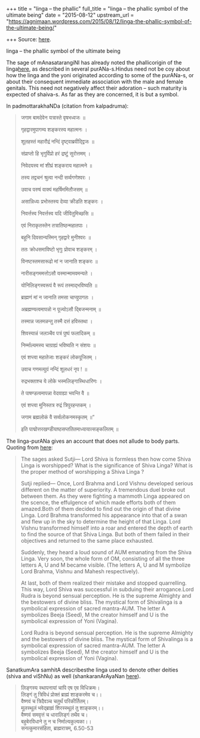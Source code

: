 +++
title = "linga – the phallic"
full_title = "linga – the phallic symbol of the ultimate being"
date = "2015-08-12"
upstream_url = "https://agnimaan.wordpress.com/2015/08/12/linga-the-phallic-symbol-of-the-ultimate-being/"

+++
Source: [here](https://agnimaan.wordpress.com/2015/08/12/linga-the-phallic-symbol-of-the-ultimate-being/).

linga – the phallic symbol of the ultimate being



The sage of mAnasatarangiNI has already noted the phallicorigin of the
linga[here](https://manasataramgini.wordpress.com/2005/11/22/the-tale-of-the-linga/),
as described in several purANa-s.Hindus need not be coy about how the
linga and the yoni originated according to some of the purANa-s, or
about their consequent immediate association with the male and female
genitals. This need not negatively affect their adoration – such
maturity is expected of shaiva-s. As far as they are concerned, it is
but a symbol.

In padmottarakhaNDa (citation from kalpadruma):

> 
>
> जगाम बामदेवेन यत्रास्ते वृषभध्वजः ॥
>
> 
>
> 
>
> गृहद्वारमुपागम्य शङ्करस्य महात्मनः ।
>
> 
>
> 
>
> शूलहस्तं महारौद्रं नन्दिं दृष्ट्वाब्रवीद्द्विजः ॥
>
> 
>
> 
>
> संप्राप्तो हि भृगुर्विप्रो हरं द्रष्टुं सुरोत्तमम् ।
>
> 
>
> 
>
> निवेदयस्व मां शीघ्रं शङ्कराय महात्मने ॥
>
> 
>
> 
>
> तस्य तद्वचनं श्रुत्वा नन्दी सर्व्वगणेश्वरः ।
>
> 
>
> 
>
> उवाच परुषं वाक्यं महर्षिममितौजसम् ॥
>
> 
>
> 
>
> असान्निध्यः प्रभोस्तस्य देव्या क्रीडति शङ्करः ।
>
> 
>
> 
>
> निवर्त्तस्व निवर्त्तस्व यदि जीवितुमिच्छसि ॥
>
> 
>
> 
>
> एवं निराकृतस्तेन तत्रातिष्ठन्महातपाः ।
>
> 
>
> 
>
> बहूनि दिवसान्यस्मिन् गृहद्वारे मुनीश्वरः ॥
>
> 
>
> 
>
> ततः क्रोधसमाविष्टो भृगुः प्रोवाच शङ्करम् ।
>
> 
>
> 
>
> विनष्टस्तमसारूढो मां न जानाति शङ्करः ॥
>
> 
>
> 
>
> नारीसङ्गममत्तोऽसौ यस्मान्मामवमन्यते ।
>
> 
>
> 
>
> योनिलिङ्गस्वरूपं वै रूपं तस्माद्भविष्यति ॥
>
> 
>
> 
>
> ब्राह्मणं मां न जानाति तमसा चाप्युपागतः ।
>
> 
>
> 
>
> अब्रह्मण्यत्वमापन्नो न पूज्योऽसौ द्बिजन्मनाम् ॥
>
> 
>
> 
>
> तस्मान्न जलमन्नन्तु तस्मै दत्तं हविस्तथा ।
>
> 
>
> 
>
> शिवस्यान्नं जलञ्चैव पत्रं पुष्पं फलादिकम् ॥
>
> 
>
> 
>
> निर्म्माल्यमस्य चाग्राह्यं भविष्यति न संशयः ॥
>
> 
>
> 
>
> एवं शप्त्वा महातेजाः शङ्करं लोकपूजितम् ।
>
> 
>
> 
>
> उवाच गणमत्युग्रं नन्दिं शूलधरं नृप ! ॥
>
> 
>
> 
>
> रुद्रभक्ताश्च ये लोके भस्मलिङ्गास्थिधारिणः ।
>
> 
>
> 
>
> ते पाषण्डत्वमापन्ना वेदवाह्या भवन्ति वै ॥
>
> 
>
> 
>
> एवं शप्त्वा मुनिस्तत्र रुद्रं त्रिपुरहन्तकम् ।
>
> 
>
> 
>
> जगाम ब्रह्मलोकं वै सर्व्वलोकनमस्कृतम् ॥”
>
> 
>
> 
>
> इति पाद्मोत्तरखण्डीयाष्ठसप्ततितमाध्यायात्सङ्कलितम् ॥
>
> 

The linga-purANa gives an account that does not allude to body parts.
Quoting from
[here](http://hinduonline.co/Scriptures/Puranas/LingaPurana.html):

> The sages asked Sutji— Lord Shiva is formless then how come Shiva
> Linga is worshipped? What is the significance of Shiva Linga? What is
> the proper method of worshipping a Shiva Linga ?
>
> Sutji replied— Once, Lord Brahma and Lord Vishnu developed serious
> different on the matter of superiority. A tremendous duel broke out
> between them. As they were fighting a mammoth Linga appeared on the
> scence, the effulgence of which made efforts both of them amazed.Both
> of them decided to find out the origin of that divine Linga. Lord
> Brahma transformed his appearance into that of a swan and flew up in
> the sky to determine the height of that Linga. Lord Vishnu transformed
> himself into a roar and entered the depth of earth to find the source
> of that Shiva Linga. But both of them failed in their objectives and
> returned to the same place exhausted.
>
> Suddenly, they heard a loud sound of AUM emanating from the Shiva
> Linga. Very soon, the whole form of OM, consisting of all the three
> letters A, U and M became visible. (The letters A, U and M symbolize
> Lord Brahma, Vishnu and Mahesh respectively).
>
> At last, both of them realized their mistake and stopped quarrelling.
> This way, Lord Shiva was successful in subduing their arrogance.Lord
> Rudra is beyond sensual perception. He is the supreme Almighty and the
> bestowers of divine bliss. The mystical form of Shivalinga is a
> symbolical expression of sacred mantra-AUM. The letter A symbolizes
> Beeja (Seed), M the creator himself and U is the symbolical expression
> of Yoni (Vagina).
>
> Lord Rudra is beyond sensual perception. He is the supreme Almighty
> and the bestowers of divine bliss. The mystical form of Shivalinga is
> a symbolical expression of sacred mantra-AUM. The letter A symbolizes
> Beeja (Seed), M the creator himself and U is the symbolical expression
> of Yoni (Vagina).

SanatkumAra samhitA describesthe linga used to denote other deities
(shiva and viShNu) as well (shankaranArAyaNan
[here](http://sarasvatam.in/en/2015/08/18/liṅga-worship-in-vaiṣṇava-agamas/)).

> 
>
> लिङ्गस्य स्थापनायां चापि एष एव विधिक्रमः।  
> लिङ्गं तु त्रिविधं प्रोक्तं ब्राह्मं शाङ्करमेव च।।  
> वैष्णवं च त्रिदैवञ्च चतुर्थं परिकीर्तितम्।  
> मूलस्थूलं भवेद्ब्राह्मं शिरस्स्थूलं तु शाङ्करम्।।  
> वैष्णवं समवृत्तं च धारालिङ्गं तथैव च।  
> बहुबेरविधाने तु न च निर्माल्यकुल्यका।।  
> सनत्कुमारसंहिता, ब्राह्मरात्रम्, 6.50-53
>
> 

